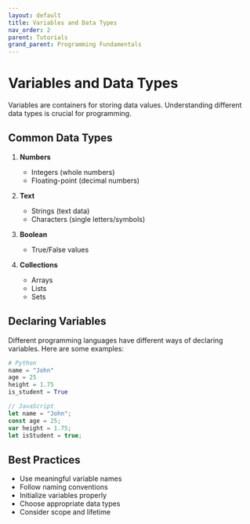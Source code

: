 ```yaml
---
layout: default
title: Variables and Data Types
nav_order: 2
parent: Tutorials
grand_parent: Programming Fundamentals
---
```


# Variables and Data Types

Variables are containers for storing data values. Understanding different data types is crucial for programming.

## Common Data Types

1. **Numbers**
   - Integers (whole numbers)
   - Floating-point (decimal numbers)

2. **Text**
   - Strings (text data)
   - Characters (single letters/symbols)

3. **Boolean**
   - True/False values

4. **Collections**
   - Arrays
   - Lists
   - Sets

## Declaring Variables

Different programming languages have different ways of declaring variables. Here are some examples:

```python
# Python
name = "John"
age = 25
height = 1.75
is_student = True
```

```javascript
// JavaScript
let name = "John";
const age = 25;
var height = 1.75;
let isStudent = true;
```

## Best Practices

- Use meaningful variable names
- Follow naming conventions
- Initialize variables properly
- Choose appropriate data types
- Consider scope and lifetime
